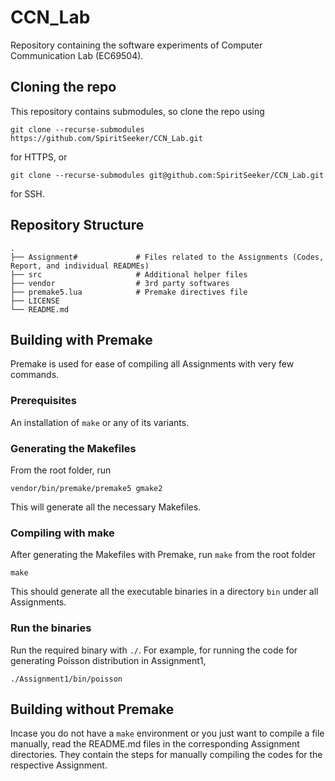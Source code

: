 # CCN_Lab
Repository containing the software experiments of Computer Communication Lab (EC69504).

## Cloning the repo
This repository contains submodules, so clone the repo using
```shell
git clone --recurse-submodules https://github.com/SpiritSeeker/CCN_Lab.git
```
for HTTPS, or
```shell
git clone --recurse-submodules git@github.com:SpiritSeeker/CCN_Lab.git
```
for SSH.

## Repository Structure

    .
    ├── Assignment#             # Files related to the Assignments (Codes, Report, and individual READMEs)
    ├── src                     # Additional helper files
    ├── vendor                  # 3rd party softwares
    ├── premake5.lua            # Premake directives file
    ├── LICENSE
    └── README.md

## Building with Premake
Premake is used for ease of compiling all Assignments with very few commands.

### Prerequisites
An installation of `make` or any of its variants.

### Generating the Makefiles
From the root folder, run
```shell
vendor/bin/premake/premake5 gmake2
```
This will generate all the necessary Makefiles.

### Compiling with make
After generating the Makefiles with Premake, run `make` from the root folder
```shell
make
```
This should generate all the executable binaries in a directory `bin` under all Assignments.

### Run the binaries
Run the required binary with `./`. For example, for running the code for generating Poisson distribution in Assignment1,
```shell
./Assignment1/bin/poisson
```

## Building without Premake
Incase you do not have a `make` environment or you just want to compile a file manually, read the README.md files in the corresponding Assignment directories. They contain the steps for manually compiling the codes for the respective Assignment.

